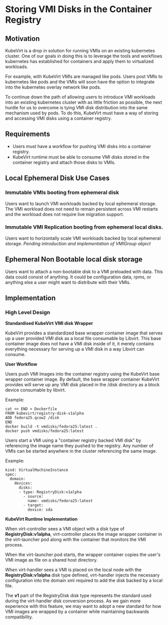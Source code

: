 # Storing VMI Disks in the Container Registry

## Motivation

KubeVirt is a drop in solution for running VMIs on an existing kubernetes
cluster. One of our goals in doing this is to leverage the tools and workflows
kubernetes has established for containers and apply them to virtualized
workloads.

For example, with KubeVirt VMIs are managed like pods. Users post VMIs to
kubernetes like pods and the VMIs will soon have the option to integrate into
the kubernetes overlay network like pods.

To continue down the path of allowing users to introduce VMI workloads into
an existing kubernetes cluster with as little friction as possible, the next
hurdle for us to overcome is tying VMI disk distribution into the same
mechanism used by pods. To do this, KubeVirt must have a way of storing and
accessing VMI disks using a container registry.

## Requirements
* Users must have a workflow for pushing VMI disks into a container registry.
* KubeVirt runtime must be able to consume VMI disks stored in the container
  registry and attach those disks to VMIs.

## Local Ephemeral Disk Use Cases

### Immutable VMIs booting from ephemeral disk

Users want to launch VMI workloads backed by local ephemeral storage. The VMI
workload does not need to remain persistent across VMI restarts and the workload
does not require live migration support.

### Immutable VMI Replication booting from ephemeral local disks.

Users want to horizontally scale VMI workloads backed by local ephemeral
storage. *Pending introduction and implementation of VMIGroup object*

## Ephemeral Non Bootable local disk storage

Users want to attach a non-bootable disk to a VMI preloaded with data. This data
could consist of anything. It could be configuration data, rpms, or anything
else a user might want to distribute with their VMIs.

## Implementation

### High Level Design

**Standardised KubeVirt VMI disk Wrapper**

KubeVirt provides a standardized base wrapper container image that serves up a
user provided VMI disk as a local file consumable by Libvirt. This base
container image does not have a VMI disk inside of it, it merely contains
everything necessary for serving up a VMI disk in a way Libvirt can consume.

**User Workflow**

Users push VMI Images into the container registry using the KubeVirt base
wrapper container image. By default, the base wrapper container KubeVirt
provides will serve up any VMI disk placed in the /disk directory as a block
device consumable by libvirt.

Example:
```
cat << END > Dockerfile
FROM kubevirt/registry-disk-v1alpha
ADD fedora25.qcow2 /disk
END
docker build -t vmdisks/fedora25:latest .
docker push vmdisks/fedora25:latest
```
Users start a VMI using a "container registry backed VMI disk" by referencing the
image name they pushed to the registry. Any number of VMIs can be started
anywhere in the cluster referencing the same image.

Example:
```
kind: VirtualMachineInstance
spec:
  domain:
    devices:
      disks:
      - type: RegistryDisk:v1alpha
        - source:
          name: vmdisks/fedora25:latest
        - target:
          device: sda
```

**KubeVirt Runtime Implementation**

When virt-controller sees a VMI object with a disk type of
**RegistryDisk:v1alpha**, virt-controller places the image wrapper container
in the virt-launcher pod along with the container that monitors the VMI process.

When the virt-launcher pod starts, the wrapper container copies the user's VMI
image as file on a shared host directory.

When virt-handler sees a VMI is placed on the local node with the
**RegistryDisk:v1alpha** disk type defined, virt-handler injects the
necessary configuration into the domain xml required to add the disk backed by
a local file.

The **v1** part of the RegistryDisk disk type represents the standard
used during the virt-handler disk conversion process. As we gain more
experience with this feature, we may want to adopt a new standard for how VMI
images are wrapped by a container while maintaining backwards compatibility.

